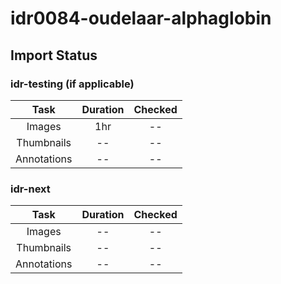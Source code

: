 # idr0084-oudelaar-alphaglobin

## Import Status

### idr-testing (if applicable)
| Task | Duration | Checked |
| :----: |:----:| :----:|
| Images| 1hr | -- |
| Thumbnails | -- | -- |
| Annotations | -- | -- |

### idr-next
| Task | Duration | Checked |
| :----: |:----:| :----:|
| Images| -- | -- |
| Thumbnails | -- | -- |
| Annotations | -- | -- |
